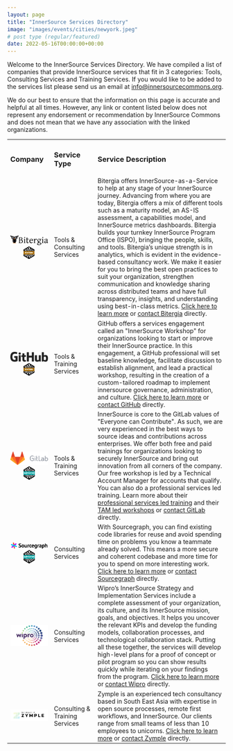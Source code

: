 ```yaml
---
layout: page
title: "InnerSource Services Directory"
image: "images/events/cities/newyork.jpeg"
# post type (regular/featured)
date: 2022-05-16T00:00:00+00:00
---
```

Welcome to the InnerSource Services Directory. We have compiled a list of companies that provide InnerSource services that fit in 3 categories: Tools, Consulting Services and Training Services.
If you would like to be added to the services list please send us an email at info@innersourcecommons.org.

We do our best to ensure that the information on this page is accurate and helpful at all times. However, any link or content listed below does not represent any endorsement or recommendation by InnerSource Commons and does not mean that we have any association with the linked organizations.
</p>

<table class="schedule table table-striped">
    <tr>
        <td style="width:20%"><h3>Company</h3></td>
        <td style="width:20%"><h3>Service Type</h3></td>
        <td><h3>Service Description</h3></td>
    </tr>
    <tr>
        <td><img src="/images/logos/bitergia.png" alt="Bitergia"><img style="width: 30%;
  height: auto; display: block; margin-left: auto; margin-right: auto;" src="/images/Partner Badge.png" alt="Partner"></td>
        <td>Tools & Consulting Services</td>
        <td class="title">Bitergia offers InnerSource-as-a-Service to help at any stage of your InnerSource journey. Advancing from where you are today, Bitergia offers a mix of different tools such as a maturity model, an AS-IS assessment, a capabilities model, and InnerSource metrics dashboards. Bitergia builds your turnkey InnerSource Program Office (ISPO), bringing the people, skills, and tools. Bitergia’s unique strength is in analytics, which is evident in the evidence-based consultancy work. We make it easier for you to bring the best open practices to suit your organization, strengthen communication and knowledge sharing across distributed teams and have full transparency, insights, and understanding using best-in-class metrics. <a href="https://bitergia.com/innersource/">Click here to learn more</a> or <a href="https://bitergia.com/contact.html">contact Bitergia</a> directly.
        </td>
    </tr>
    <tr>
        <td><img src="/images/logos/github.png" alt="GitHub"><img style="width: 30%;
  height: auto; display: block; margin-left: auto; margin-right: auto;" src="/images/Partner Badge.png" alt="Partner"></td>
        <td>Tools & Training Services</td>
        <td class="title">GitHub offers a services engagement called an "InnerSource Workshop" for organizations looking to start or improve their InnerSource practice. In this engagement, a GitHub professional will set baseline knowledge, facilitate discussion to establish alignment, and lead a practical workshop, resulting in the creation of a custom-tailored roadmap to implement innersource governance, administration, and culture. <a href="https://services.github.com/catalog/#InnerSource%20Theory%20for%20Teams">Click here to learn more</a> or <a href="https://services.github.com/#contact">contact GitHub</a> directly.
        </td>
    </tr>
    <tr>
        <td><img src="/images/logos/gitlab.png" alt="GitLab"><img style="width: 32%;
  height: auto; display: block; margin-left: auto; margin-right: auto;" src="/images/Supporter Badge.png" alt="Supporter"></td>
       <td>Tools & Training Services</td>
        <td class="title">InnerSource is core to the GitLab values of "Everyone can Contribute". As such, we are very experienced in the best ways to source ideas and contributions across enterprises. We offer both free and paid trainings for organizations looking to securely InnerSource and bring out innovation from all corners of the company. Our free workshop is led by a Technical Account Manager for accounts that qualify. You can also do a professional services led training. Learn more about their <a href="https://about.gitlab.com/solutions/innersource/">professional services led training</a> and their <a href="https://about.gitlab.com/handbook/customer-success/workshops/innersource-workshop.html">TAM led workshops</a> or <a href="https://about.gitlab.com/sales/">contact GitLab</a> directly.
        </td>
    </tr>
     <tr>
        <td><img src="/images/logos/sourcegraph.svg" alt="Sourcegraph"><img style="width: 32%;
  height: auto; display: block; margin-left: auto; margin-right: auto;" src="/images/Supporter Badge.png" alt="Supporter"></td>
        <td>Consulting Services</td>
        <td class="title">With Sourcegraph, you can find existing code libraries for reuse and avoid spending time on problems you know a teammate already solved. This means a more secure and coherent codebase and more time for you to spend on more interesting work. <a href="https://srcgr.ph/innersource-commons">Click here to learn more</a> or <a href="mailto:justin.dorfman@sourcegraph.com">contact Sourcegraph</a> directly.
        </td>
    </tr>
    <tr>
        <td><img src="/images/logos/wipro.png" alt="Wipro"></td>
        <td>Consulting Services</td>
        <td class="title">Wipro’s InnerSource Strategy and Implementation Services include a complete assessment of your organization, its culture, and its InnerSource mission, goals, and objectives. It helps you uncover the relevant KPIs and develop the funding models, collaboration processes, and technological collaboration stack. Putting all these together, the services will develop high-level plans for a proof of concept or pilot program so you can show results quickly while iterating on your findings from the program. <a href="http://wipro.com/open-source/">Click here to learn more</a> or <a href="mailto:vm.brasseur@wipro.com">contact Wipro</a> directly.
        </td>
    </tr>
    <tr>
        <td><img src="/images/logos/zymple.png" alt="Zymple"></td>
        <td>Consulting & Training Services</td>
        <td class="title">Zymple is an experienced tech consultancy based in South East Asia with expertise in open source processes, remote first workflows, and InnerSource. Our clients range from small teams of less than 10 employees to unicorns. <a href="https://zymple.biz">Click here to learn more</a> or <a href="mailto:hello@zymple.biz">contact Zymple</a> directly.
        </td>
    </tr>
</table>

